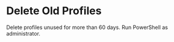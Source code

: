 # Delete Old Profiles
Delete profiles unused for more than 60 days. Run PowerShell as administrator.
